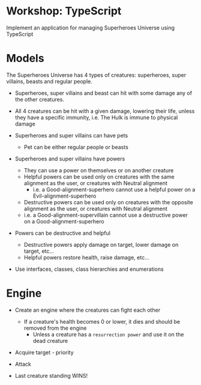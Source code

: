 # Workshop: TypeScript

Implement an application for managing Superheroes Universe using TypeScript

# Models

The Superheroes Universe has 4 types of creatures: superheroes, super villains, beasts and regular people.

- Superheroes, super villains and beast can hit with some damage any of the other creatures.
- All 4 creatures can be hit with a given damage, lowering their life, unless they have a specific immunity, i.e. The Hulk is immune to physical damage
- Superheroes and super villains can have pets
  - Pet can be either regular people or beasts
- Superheroes and super villains have powers
  - They can use a power on themselves or on another creature
  - Helpful powers can be used only on creatures with the same alignment as the user, or creatures with Neutral alignment
    - i.e. a Good-alignment-superhero cannot use a helpful power on a Evil-alignment-superhero
  - Destructive powers can be used only on creatures with the opposite alignment as the user, or creatures with Neutral alignment
  - i.e. a Good-alignment-supervillain cannot use a destructive power on a Good-alignment-superhero
- Powers can be destructive and helpful
  - Destructive powers apply damage on target, lower damage on target, etc...
  - Helpful powers restore health, raise damage, etc...

- Use interfaces, classes, class hierarchies and enumerations

# Engine

- Create an engine where the creatures can fight each other
  - If a creature's health becomes 0 or lower, it dies and should be removed from the engine
    - Unless a creature has a `resurrection power` and use it on the dead creature

- Acquire target - priority
- Attack
- Last creature standing WINS!
